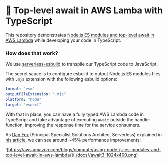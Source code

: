 # 🚀 Top-level await in AWS Lamba with TypeScript

This repository demonstrates [Node.js ES modules and top-level await in AWS Lambda](https://aws.amazon.com/blogs/compute/using-node-js-es-modules-and-top-level-await-in-aws-lambda/) while developing your code in TypeScript.

### How does that work?

We use [serverless-esbuild](https://github.com/floydspace/serverless-esbuild) to transpile our TypeScript code to JavaScript.

The secret sauce is to configure esbuild to output Node.js ES modules files with `.mjs` extension with the following esbuild options:

```yaml
format: "esm"
outputFileExtension: ".mjs"
platform: "node"
target: "esnext"
```

With that in place, you can have a fully typed AWS Lambda code in TypeScript and take advantage of executing `await` outside the handler function, improving the response time for the service consumers.

As [Dan Fox](https://twitter.com/danfox) (Principal Specialist Solutions Architect Serverless) explained in [his article](https://aws.amazon.com/blogs/compute/using-node-js-es-modules-and-top-level-await-in-aws-lambda/), we can see around ~45% performance improvements:

![https://aws.amazon.com/blogs/compute/using-node-js-es-modules-and-top-level-await-in-aws-lambda/](./docs//await3-1024x400.png)
